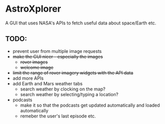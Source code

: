 # AstroXplorer
A GUI that uses NASA's APIs to fetch useful data about space/Earth etc.

## TODO:
- prevent user from multiple image requests
- ~~make the GUI nicer - especially the images~~
  - ~~rover images~~
  - ~~welcome image~~
- ~~limit the range of rover imagery widgets with the API data~~
- add more APIs
- add Earth and Mars weather tabs
  - search weather by clocking on the map?
  - search weather by selecting/typing a location?
- podcasts
  - make it so that the podcasts get updated automatically and loaded automatically
  - remeber the user's last episode etc.
